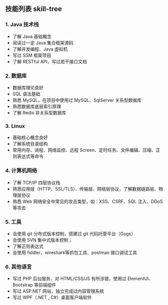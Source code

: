## 技能列表 skill-tree

### 1. Java 技术栈

- 了解 Java 基础概念
- 阅读过一定 Java 集合框架源码
- 了解并发编程、Java 虚拟机
- 写过 SSM 框架项目
- 了解 RESTful API，写过若干接口文档



### 2. 数据库

- 数据库理论良好
- SQL 语法基础
- 熟悉 MySQL，在项目中使用过 MySQL、SqlServer 关系型数据库
- 熟悉数据库底层索引原理
- 了解 Redis 非关系型数据库



### 3. Linux

- 基础核心概念良好
- 了解系统目录结构
- 常用内存、进程、网络监控、远程 Screen、定时任务、文件编辑、压缩、正则表达式等命令



### 4. 计算机网络

- 了解 TCP/IP 四层协议栈
- 熟悉应用层（HTTP、SSL/TLS）、传输层、网络层协议，了解数据链路层、物理层协议
- 熟悉 Web 网络安全中常见的攻击类型，如：XSS、CSRF、SQL 注入、DDoS 等攻击



### 5. 工具

- 会使用 git 分布式版本控制，搭建过 git 代码托管平台（Gogs）
- 会使用 SVN 集中式版本控制；
- 了解正则表达式
- 会使用 fiddler、wireshark等抓包工具、postman 接口调试工具



### 6. 其他语言

  - 写过 PHP 后台服务，对 HTML/CSS/JS 有所涉猎，使用过 ElementUI、Bootstrap 等前端组件
  - 写过 ASP.NET 网站，独立完成过内容管理系统
  - 写过 WPF（.NET , C#）桌面客户端软件